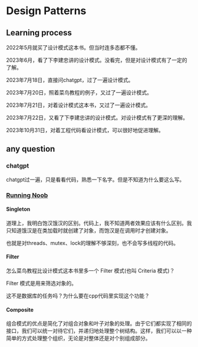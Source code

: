 # Design Patterns
## Learning process
2022年5月就买了设计模式这本书。但当时连多态都不懂。

2023年6月，看了下李建忠讲的设计模式。没看完，但是对设计模式有了一定的了解。

2023年7月18日，直接问chatgpt，过了一遍设计模式。

2023年7月20日，照着菜鸟教程的例子，又过了一遍设计模式。

2023年7月21日，对着设计模式这本书，又过了一遍设计模式。

2023年7月22日，又看了下李建忠讲的设计模式。对设计模式有了更深的理解。

2023年10月31日，对着工程代码看设计模式，可以很好地促进理解。
## any question
### chatgpt
chatgpt过一遍，只是看看代码，熟悉一下名字。但是不知道为什么要这么写。
### [Running Noob](https://www.runoob.com/design-pattern/design-pattern-intro.html)
#### Singleton
道理上，我明白饱汉饿汉的区别。代码上，我不知道两者效果应该有什么区别。我只知道饿汉是在类加载时就创建了对象，而饱汉是在调用时才创建对象。

也就是对threads、mutex、lock的理解不够深刻，也不会写多线程的代码。
#### Filter
怎么菜鸟教程比设计模式这本书里多一个 Filter 模式(也叫 Criteria 模式)？

Filter 模式是用来筛选对象的。

这不是数据库的任务吗？为什么要在cpp代码里实现这个功能？
#### Composite
组合模式的优点是简化了对组合对象和叶子对象的处理。由于它们都实现了相同的接口，我们可以统一对待它们，并递归地处理整个树结构。这样，我们可以以一种简单的方式处理整个组织，无论是对整体还是对个别组成部分。